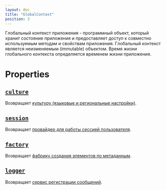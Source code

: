 ```yaml
---
layout: doc
title: "GlobalContext"
position: 3
---
```


Глобальный контекст приложения - программный объект, который хранит состояние приложения и предоставляет
доступ к совместно используемым методам и свойствам приложения. Глобальный контекст является
неизменяемым (immutable) объектом. Время жизни глобального контекста определяется временем жизни
приложения.   

# Properties

## [`culture`](GlobalContext.culture/)

Возвращает [культуру (языковые и региональные настройки)](../Culture/).

## [`session`](GlobalContext.session/)

Возвращает [провайдер для работы сессией пользователя](../Session/).

## [`factory`](GlobalContext.factory/)

Возвращает [фабрику создания элементов по метаданным](../Factory/).

## [`logger`](GlobalContext.logger/)

Возвращает [сервис регистрации сообщений](../Logger/).
